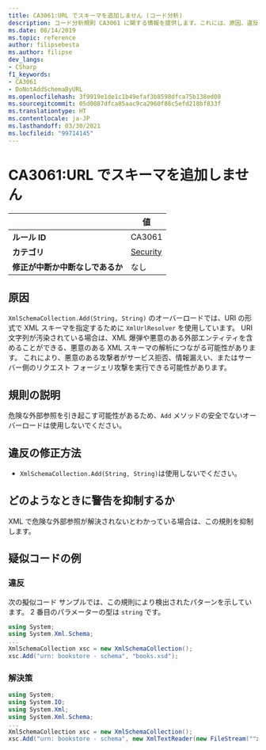 ```yaml
---
title: CA3061:URL でスキーマを追加しません (コード分析)
description: コード分析規則 CA3061 に関する情報を提供します。これには、原因、違反の修正方法、およびそれを抑制するタイミングなどが含まれます。
ms.date: 08/14/2019
ms.topic: reference
author: filipsebesta
ms.author: filipse
dev_langs:
- CSharp
f1_keywords:
- CA3061
- DoNotAddSchemaByURL
ms.openlocfilehash: 3f9919e1de1c1b49efaf3b8598dfca75b138ed08
ms.sourcegitcommit: 05d0087dfca85aac9ca2960f86c5efd218bf833f
ms.translationtype: HT
ms.contentlocale: ja-JP
ms.lasthandoff: 03/30/2021
ms.locfileid: "99714145"
---
```

# <a name="ca3061-do-not-add-schema-by-url"></a>CA3061:URL でスキーマを追加しません

| | 値 |
|-|-|
| **ルール ID** |CA3061|
| **カテゴリ** |[Security](security-warnings.md)|
| **修正が中断か中断なしであるか** |なし|

## <a name="cause"></a>原因

`XmlSchemaCollection.Add(String, String)` のオーバーロードでは、URI の形式で XML スキーマを指定するために `XmlUrlResolver` を使用しています。 URI 文字列が汚染されている場合は、XML 爆弾や悪意のある外部エンティティを含めることができる、悪意のある XML スキーマの解析につながる可能性があります。 これにより、悪意のある攻撃者がサービス拒否、情報漏えい、またはサーバー側のリクエスト フォージェリ攻撃を実行できる可能性があります。

## <a name="rule-description"></a>規則の説明

危険な外部参照を引き起こす可能性があるため、`Add` メソッドの安全でないオーバーロードは使用しないでください。

## <a name="how-to-fix-violations"></a>違反の修正方法

- `XmlSchemaCollection.Add(String, String)`は使用しないでください。

## <a name="when-to-suppress-warnings"></a>どのようなときに警告を抑制するか

XML で危険な外部参照が解決されないとわかっている場合は、この規則を抑制します。

## <a name="pseudo-code-examples"></a>疑似コードの例

### <a name="violation"></a>違反

次の擬似コード サンプルでは、この規則により検出されたパターンを示しています。
2 番目のパラメーターの型は `string` です。

```csharp
using System;
using System.Xml.Schema;
...
XmlSchemaCollection xsc = new XmlSchemaCollection();
xsc.Add("urn: bookstore - schema", "books.xsd");
```

### <a name="solution"></a>解決策

```csharp
using System;
using System.IO;
using System.Xml;
using System.Xml.Schema;
...
XmlSchemaCollection xsc = new XmlSchemaCollection();
xsc.Add("urn: bookstore - schema", new XmlTextReader(new FileStream(""xmlFilename"", FileMode.Open)));
```
